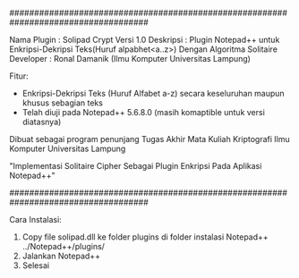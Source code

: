 ####################################################################################
 
 Nama Plugin : Solipad Crypt Versi 1.0
 Deskripsi   : Plugin Notepad++ untuk Enkripsi-Dekripsi Teks(Huruf alpabhet<a..z>)
              Dengan Algoritma Solitaire
 Developer : Ronal Damanik (Ilmu Komputer Universitas Lampung)

 Fitur:
 - Enkripsi-Dekripsi Teks (Huruf Alfabet a-z) secara keseluruhan maupun khusus 
   sebagian teks
 - Telah diuji pada Notepad++ 5.6.8.0 (masih komaptible untuk versi diatasnya)

 Dibuat sebagai program penunjang Tugas Akhir Mata Kuliah Kriptografi
 Ilmu Komputer Universitas Lampung
 
 "Implementasi Solitaire Cipher Sebagai Plugin Enkripsi Pada Aplikasi Notepad++"

####################################################################################

Cara Instalasi:

1. Copy file solipad.dll ke folder plugins di folder instalasi Notepad++
   ../Notepad++/plugins/
2. Jalankan Notepad++
3. Selesai
